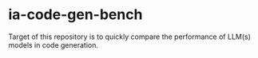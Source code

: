 # ia-code-gen-bench
Target of this repository is to quickly compare  the performance of LLM(s) models in code generation.



